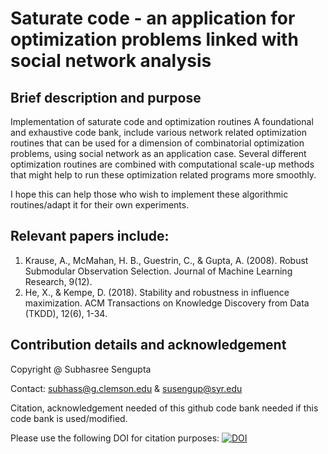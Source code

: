 # Saturate code - an application for optimization problems linked with social network analysis

## Brief description and purpose
Implementation of saturate code and optimization routines
A foundational and exhaustive code bank, include various network related optimization routines that can be used for a dimension of combinatorial optimization problems, using social network as an application case. 
Several different optimization routines are combined with computational scale-up methods that might help to run these optimization related programs more smoothly. 

I hope this can help those who wish to implement these algorithmic routines/adapt it for their own experiments. 
 
 ## Relevant papers include: 
 1. Krause, A., McMahan, H. B., Guestrin, C., & Gupta, A. (2008). Robust Submodular Observation Selection. Journal of Machine Learning Research, 9(12).
 2. He, X., & Kempe, D. (2018). Stability and robustness in influence maximization. ACM Transactions on Knowledge Discovery from Data (TKDD), 12(6), 1-34.
 
## Contribution details and acknowledgement

Copyright @ Subhasree Sengupta

Contact: subhass@g.clemson.edu & susengup@syr.edu

Citation, acknowledgement needed of this github code bank needed if this code bank is used/modified. 

Please use the following DOI for citation purposes: [![DOI](https://zenodo.org/badge/634052812.svg)](https://zenodo.org/badge/latestdoi/634052812)
 
 
